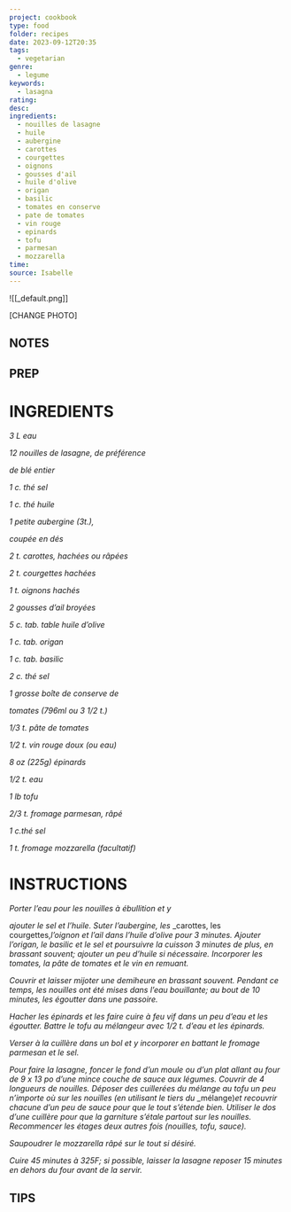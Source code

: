 ```yaml
---
project: cookbook
type: food
folder: recipes
date: 2023-09-12T20:35
tags:
  - vegetarian
genre:
  - legume
keywords:
  - lasagna
rating: 
desc: 
ingredients:
  - nouilles de lasagne
  - huile
  - aubergine
  - carottes
  - courgettes
  - oignons
  - gousses d'ail
  - huile d'olive
  - origan
  - basilic
  - tomates en conserve
  - pate de tomates
  - vin rouge
  - epinards
  - tofu
  - parmesan
  - mozzarella
time: 
source: Isabelle
---
```


![[_default.png]]

[CHANGE PHOTO]


## NOTES




## PREP


# INGREDIENTS

_3 L eau_

_12 nouilles de lasagne, de préférence_

_de blé entier_

_1 c. thé sel_

_1 c. thé huile_

_1 petite aubergine (3t.),_

_coupée en dés_

_2 t. carottes, hachées ou râpées_

_2 t. courgettes hachées_

_1 t. oignons hachés_

_2 gousses d’ail broyées_

_5 c. tab. table huile d’olive_

_1 c. tab. origan_

_1 c. tab. basilic_

_2 c. thé sel_

_1 grosse boîte de conserve de_

_tomates (796ml ou 3 1/2 t.)_

_1/3 t. pâte de tomates_

_1/2 t. vin rouge doux (ou eau)_

_8 oz (225g) épinards_

_1/2 t. eau_

_1 lb tofu_

_2/3 t. fromage parmesan, râpé_

_1 c.thé sel_

_1 t. fromage mozzarella (facultatif)_




# INSTRUCTIONS

_Porter l’eau pour les nouilles à ébullition et y_

_ajouter le sel et l’huile. Suter l’aubergine, les_
_carottes, les courgettes,_l’oignon et l’ail dans_
_l’huile d’olive pour 3 minutes. Ajouter l’origan,_
_le basilic et le sel et poursuivre la cuisson 3_
_minutes de plus, en brassant souvent; ajouter_
_un peu d’huile si nécessaire. Incorporer les_
_tomates, la pâte de tomates et le vin en_
_remuant._

_Couvrir et laisser mijoter une demiheure_
_en brassant souvent. Pendant ce temps,_
_les nouilles ont été mises dans l’eau bouillante;_
_au bout de 10 minutes, les égoutter dans_
_une passoire._

_Hacher les épinards et les faire cuire à feu_
_vif dans un peu d’eau et les égoutter. Battre_
_le tofu au mélangeur avec 1/2 t. d’eau et les_
_épinards._

_Verser à la cuillère dans un bol et y_
_incorporer en battant le fromage parmesan et_
_le sel._

_Pour faire la lasagne, foncer le fond d’un moule_
_ou d’un plat allant au four de 9 x 13 po d’une_
_mince couche de sauce aux légumes. Couvrir_
_de 4 longueurs de nouilles. Déposer des cuillerées_
_du mélange au tofu un peu n’importe_
_où sur les nouilles (en utilisant le tiers du_
_mélange)_et recouvrir chacune d’un peu de_
_sauce pour que le tout s’étende bien. Utiliser_
_le dos d’une cuillère pour que la garniture_
_s’étale partout sur les nouilles. Recommencer_
_les étages deux autres fois (nouilles, tofu,_
_sauce)._

_Saupoudrer le mozzarella râpé sur le tout si_
_désiré._

_Cuire 45 minutes à 325F; si possible, laisser_
_la lasagne reposer 15 minutes en dehors du_
_four avant de la servir._



## TIPS




